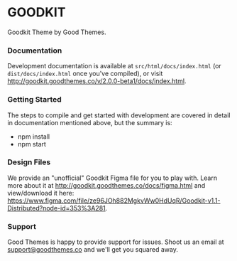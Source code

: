 # GOODKIT

Goodkit Theme by Good Themes.

### Documentation

Development documentation is available at `src/html/docs/index.html` (or `dist/docs/index.html` once you've compiled), or visit http://goodkit.goodthemes.co/v/2.0.0-beta1/docs/index.html.

### Getting Started

The steps to compile and get started with development are covered in detail in documentation mentioned above, but the summary is:

- npm install
- npm start

### Design Files

We provide an "unofficial" Goodkit Figma file for you to play with. Learn more about it at http://goodkit.goodthemes.co/docs/figma.html and view/download it here: https://www.figma.com/file/ze96JOh882MgkvWw0HdUqR/Goodkit-v1.1-Distributed?node-id=353%3A281.

### Support

Good Themes is happy to provide support for issues. Shoot us an email at support@goodthemes.co and we'll get you squared away.
